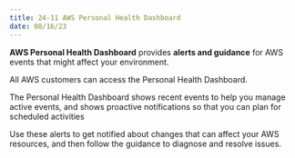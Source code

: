 ```yaml
---
title: 24-11 AWS Personal Health Dashboard
date: 08/16/23
---
```


**AWS Personal Health Dashboard** provides **alerts and guidance** for AWS events that might affect your environment. 

All AWS customers can access the Personal Health Dashboard. 

The Personal Health Dashboard shows recent events to help you manage active events, and shows proactive notifications so that you can plan for scheduled activities

Use these alerts to get notified about changes that can affect your AWS resources, and then follow the guidance to diagnose and resolve issues.
